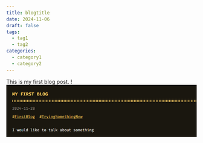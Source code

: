 ```yaml
---
title: blogtitle
date: 2024-11-06
draft: false
tags:
  - tag1
  - tag2
categories:
  - category1
  - category2
---
```


This is my first blog post.
!![Image Description](/static/images/img1.png)